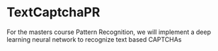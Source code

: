 # TextCaptchaPR
For the masters course Pattern Recognition, we will implement a deep learning neural network to recognize text based CAPTCHAs
